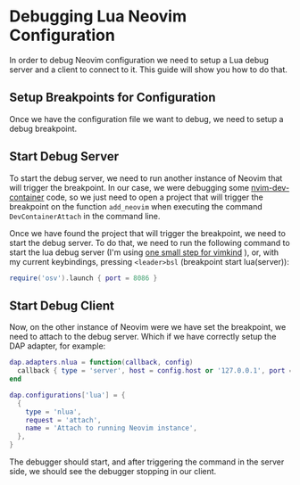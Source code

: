 # Debugging Lua Neovim Configuration

In order to debug Neovim configuration we need to setup a Lua debug server and
a client to connect to it. This guide will show you how to do that.

## Setup Breakpoints for Configuration

Once we have the configuration file we want to debug, we need to setup a debug
breakpoint.

## Start Debug Server

To start the debug server, we need to run another instance of Neovim that will
trigger the breakpoint. In our case, we were debugging some
[nvim-dev-container](https://github.com/esensar/nvim-dev-container) code, so
we just need to open a project that will trigger the breakpoint on the function
`add_neovim` when executing the command `DevContainerAttach` in the command
line.

Once we have found the project that will trigger the breakpoint, we need to
start the debug server. To do that, we need to run the following command to
start the lua debug server (I'm using [one small step for vimkind](
https://github.com/jbyuki/one-small-step-for-vimkind ) ), or, with my current
keybindings, pressing `<leader>bsl` (breakpoint start lua(server)):

```lua
require('osv').launch { port = 8086 }
```

## Start Debug Client

Now, on the other instance of Neovim were we have set the breakpoint, we need
to attach to the debug server. Which if we have correctly setup the DAP
adapter, for example:

```lua
dap.adapters.nlua = function(callback, config)
  callback { type = 'server', host = config.host or '127.0.0.1', port = config.port or 8086 }
end

dap.configurations['lua'] = {
  {
    type = 'nlua',
    request = 'attach',
    name = 'Attach to running Neovim instance',
  },
}
```

The debugger should start, and after triggering the command in the server side,
we should see the debugger stopping in our client.
